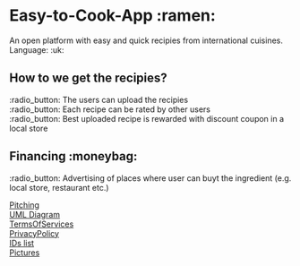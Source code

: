 

<h1> Easy-to-Cook-App :ramen: </h1>
An open platform with easy and quick recipies from international cuisines. <br>
Language: :uk: 




<h2> How to we get the recipies? </h2>
:radio_button: The users can upload the recipies<br>
:radio_button: Each recipe can be rated by other users<br>
:radio_button: Best uploaded recipe is rewarded with discount coupon in a local store<br>



<h2> Financing :moneybag:</h2>
:radio_button:  Advertising of places where user can buyt the ingredient (e.g. local store, restaurant etc.) <br>	

[Pitching](https://docs.google.com/document/d/1nElSDb7DELMLidJ3l86J7CW4nZvRH6JOu1SmGmCKHDI/edit#heading=h.v5am9el3iep)<br>
[UML Diagram](https://metropoliafi-my.sharepoint.com/:u:/g/personal/ekaterv_metropolia_fi/EeX-b6GGpZ9Htg6OaA7v3sUBj37wExHRu7VSduZYQ3vr-g?e=7fzYwK)<br>
[ TermsOfServices](https://docs.google.com/document/d/18EflAu6L4aS-XvJ6Qq2p4k9B2svD4q88aDm6NoslMgM/edit?usp=sharing)<br>
[ PrivacyPolicy ](https://docs.google.com/document/d/1Jj146nZmqFba6-JERGIUAtL72BrWzG_BB0BUA9EiImU/edit?usp=sharing)<br>
[IDs list](https://docs.google.com/spreadsheets/d/1xssecXn3N6ulnYA4CkKeV6QC_BOsWSTGW73EWSZASdA/edit?usp=sharing)<br>
[Pictures](https://metropoliafi-my.sharepoint.com/:f:/g/personal/ekaterv_metropolia_fi/EqwEkBcpzp5HuzKc-HpcqIkBjhfcJLvnkLJiDwEB4WPJqQ?e=sJtAoz)



